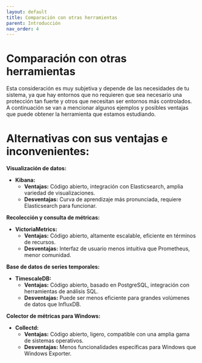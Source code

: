 ```yaml
---
layout: default
title: Comparación con otras herramientas
parent: Introducción
nav_order: 4
---
```


# Comparación con otras herramientas
Esta consideración es muy subjetiva y depende de las necesidades de tu sistema, ya que hay entornos que no requieren que sea necesario una protección tan fuerte y otros que necesitan ser entornos más controlados. A continuación se van a mencionar algunos ejemplos y posibles ventajas que puede obtener la herramienta que estamos estudiando.

# Alternativas con sus ventajas e inconvenientes:

**Visualización de datos:**

- **Kibana:**
    - **Ventajas:** Código abierto, integración con Elasticsearch, amplia variedad de visualizaciones.
    - **Desventajas:** Curva de aprendizaje más pronunciada, requiere Elasticsearch para funcionar.

**Recolección y consulta de métricas:**

- **VictoriaMetrics:**
    - **Ventajas:** Código abierto, altamente escalable, eficiente en términos de recursos.
    - **Desventajas:** Interfaz de usuario menos intuitiva que Prometheus, menor comunidad.

**Base de datos de series temporales:**

- **TimescaleDB:**
    - **Ventajas:** Código abierto, basado en PostgreSQL, integración con herramientas de análisis SQL.
    - **Desventajas:** Puede ser menos eficiente para grandes volúmenes de datos que InfluxDB.

**Colector de métricas para Windows:**

- **Collectd:**
    - **Ventajas:** Código abierto, ligero, compatible con una amplia gama de sistemas operativos.
    - **Desventajas:** Menos funcionalidades específicas para Windows que Windows Exporter.